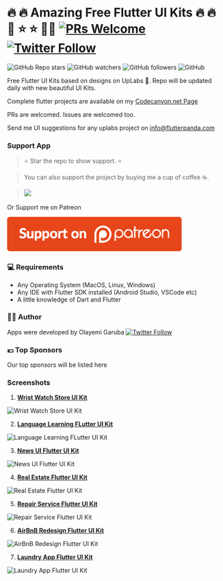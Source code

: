 # 🔥 🔥 Amazing Free Flutter UI Kits 🔥 🔥 💫 ⭐️ ⭐️ 👨‍💻 [![PRs Welcome](https://img.shields.io/badge/PRs-welcome-brightgreen.svg?style=flat-square)](http://makeapullrequest.com) [![Twitter Follow](https://img.shields.io/twitter/follow/iam_olayemii.svg?style=social)](https://twitter.com/iam_olayemii)

![GitHub Repo stars](https://img.shields.io/github/stars/olayemii/flutter-ui-kits?style=social) ![GitHub watchers](https://img.shields.io/github/watchers/olayemii/flutter-ui-kits?style=social) ![GitHub followers](https://img.shields.io/github/followers/olayemii?style=social) ![GitHub](https://img.shields.io/github/license/olayemii/flutter-ui-kits)

Free Flutter UI Kits based on designs on UpLabs 💓.
Repo will be updated daily with new beautiful UI Kits.

Complete flutter projects are available on my <a href="https://codecanyon.net/user/chris2code/portfolio">Codecanyon.net Page</a>

PRs are welcomed. Issues are welcomed too.

Send me UI suggestions for any uplabs project on <a href="mailto:info@flutterpanda.com">info@flutterpanda.com</a>

### Support App

> ⭐️ Star the repo to show support. ⭐️

> You can also support the project by buying me a cup of coffee ☕️.

> <a href="https://www.buymeacoffee.com/xPGLYEr"><img src="https://img.buymeacoffee.com/button-api/?text=Buy me a coffee&emoji=&slug=xPGLYEr&button_colour=BD5FFF&font_colour=ffffff&font_family=Cookie&outline_colour=000000&coffee_colour=FFDD00"></a>

Or Support me on Patreon

<a href="https://www.patreon.com/bePatron?u=48456662" data-patreon-widget-type="become-patron-button"><img src="https://raw.githubusercontent.com/codebard/patron-button-and-widgets-by-codebard/master/images/patreon-medium-button.png" alt="Become a Patreon!" /></a>

### 💻 Requirements

- Any Operating System (MacOS, Linux, Windows)
- Any IDE with Flutter SDK installed (Android Studio, VSCode etc)
- A little knowledge of Dart and Flutter

### 👨‍💻 Author

Apps were developed by Olayemi Garuba [![Twitter Follow](https://img.shields.io/twitter/follow/iam_olayemii.svg?style=social)](https://twitter.com/iam_olayemii)

### 💷 Top Sponsors

Our top sponsors will be listed here

### Screenshots

1. **[Wrist Watch Store UI Kit](https://github.com/OLayemii/flutter-ui-kits/tree/main/watch_cart_ui)**

![Wrist Watch Store UI Kit](https://res.cloudinary.com/olayemii/image/upload/v1611749048/assets/watch-2_bkwhgq.png)

2. **[Language Learning FLutter UI Kit](https://github.com/OLayemii/flutter-ui-kits/tree/main/language_learning_ui)**

![Language Learning FLutter UI Kit](https://res.cloudinary.com/olayemii/image/upload/v1611749059/assets/language-2_mucrku.png)

3. **[News UI Flutter UI Kit](https://github.com/OLayemii/flutter-ui-kits/tree/main/news_ui)**

![News UI Flutter UI Kit](https://res.cloudinary.com/olayemii/image/upload/v1611747065/assets/news2_akuwyc.jpg)

4. **[Real Estate Flutter UI Kit](https://github.com/OLayemii/flutter-ui-kits/tree/main/real_estate_ui)**

![Real Estate Flutter UI Kit](https://res.cloudinary.com/olayemii/image/upload/v1611746933/assets/house2_cjn9gl.jpg)

5. **[Repair Service Flutter UI Kit](https://github.com/OLayemii/flutter-ui-kits/tree/main/repair_service_ui)**

![Repair Service Flutter UI Kit](https://res.cloudinary.com/olayemii/image/upload/v1611747011/assets/repair-mockup_lap0n1.png)

6. **[AirBnB Redesign Flutter UI Kit](https://github.com/OLayemii/flutter-ui-kits/tree/main/airbnb_redesign_ui)**

![AirBnB Redesign Flutter UI Kit](https://res.cloudinary.com/olayemii/image/upload/v1611747017/assets/airbnb-mockup_bs3o3z.png)

7. **[Laundry App Flutter UI Kit](https://github.com/OLayemii/flutter-ui-kits/tree/main/laundry_app_ui)**

![Laundry App Flutter UI Kit](https://res.cloudinary.com/olayemii/image/upload/v1611749849/assets/laundry-main_znvlqd.png)
